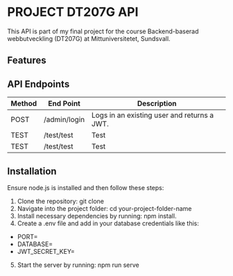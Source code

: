 # PROJECT DT207G API

This API is part of my final project for the course Backend-baserad webbutveckling (DT207G) at Mittuniversitetet, Sundsvall.

## Features


## API Endpoints

| Method     | End Point      | Description         |
|------------|----------------|---------------------|
| POST       | /admin/login   | Logs in an existing user and returns a JWT.|
| TEST       | /test/test     | Test |
| TEST        | /test/test     | Test |

## Installation

Ensure node.js is installed and then follow these steps:

1. Clone the repository: git clone 
2. Navigate into the project folder: cd your-project-folder-name
3. Install necessary dependencies by running: npm install.
4. Create a .env file and add in your database credentials like this:
* PORT=
* DATABASE=
* JWT_SECRET_KEY=
5. Start the server by running: npm run serve





